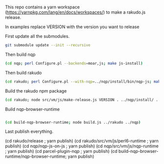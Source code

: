 This repo contains a yarn workspace (https://yarnpkg.com/lang/en/docs/workspaces/) to make a rakudo.js release.

In examples replace VERSION with the version you want to release

First update all the submodules.

```bash
git submodule update --init --recursive
```

Then build nqp

```bash
(cd nqp; perl Configure.pl --backends=moar,js; make js-install)
```

Then build rakudo

```bash
(cd rakudo; perl Configure.pl --with-nqp=../nqp/install/bin/nqp-js; make js-all blib/load-compiler.js)
```

Build the rakudo npm package

```bash
(cd rakudo; node src/vm/js/make-release.js VERSION . ../nqp/install/ ../nqp/ ../parcel-plugin-nqp/)
```

Build nqp-browser-runtime

```bash

(cd build-nqp-browser-runtime; node build.js ../rakudo ../nqp)

```

Last publish everything.

(cd rakudo/release ; yarn publish) 
(cd rakudo/src/vm/js/perl6-runtime ; yarn publish) 
(cd nqp/nqp-js-on-js ; yarn publish) 
(cd nqp/src/vm/js/nqp-runtime ; yarn publish) 
(cd parcel-plugin-nqp ; yarn publish) 
(cd build-nqp-browser-runtime/nqp-browser-runtime; yarn publish)
